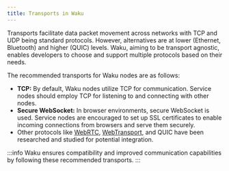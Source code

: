 ```yaml
---
title: Transports in Waku
---
```


Transports facilitate data packet movement across networks with TCP and UDP being standard protocols. However, alternatives are at lower (Ethernet, Bluetooth) and higher (QUIC) levels. Waku, aiming to be transport agnostic, enables developers to choose and support multiple protocols based on their needs.

The recommended transports for Waku nodes are as follows:

- **TCP:** By default, Waku nodes utilize TCP for communication. Service nodes should employ TCP for listening to and connecting with other nodes.
- **Secure WebSocket:** In browser environments, secure WebSocket is used. Service nodes are encouraged to set up SSL certificates to enable incoming connections from browsers and serve them securely.
- Other protocols like [WebRTC](https://github.com/waku-org/js-waku/issues/20), [WebTransport](https://github.com/waku-org/js-waku/issues/697), and QUIC have been researched and studied for potential integration.

:::info
Waku ensures compatibility and improved communication capabilities by following these recommended transports.
:::